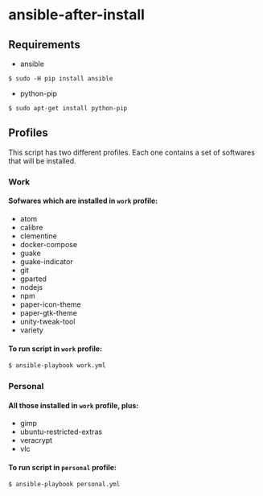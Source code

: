 # ansible-after-install

## Requirements

- ansible
```
$ sudo -H pip install ansible
```
- python-pip
```
$ sudo apt-get install python-pip
```

## Profiles

This script has two different profiles. Each one contains a set of softwares that will be installed.

### Work
#### Sofwares which are installed in ```work``` profile:
- atom
- calibre
- clementine
- docker-compose
- guake
- guake-indicator
- git
- gparted
- nodejs
- npm
- paper-icon-theme
- paper-gtk-theme
- unity-tweak-tool
- variety

#### To run script in ```work``` profile:
```bash
$ ansible-playbook work.yml
```

### Personal
#### All those installed in ```work``` profile, plus:

- gimp
- ubuntu-restricted-extras
- veracrypt
- vlc

#### To run script in ```personal``` profile:
```bash
$ ansible-playbook personal.yml
```
